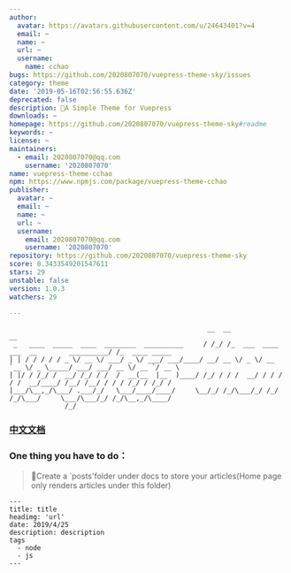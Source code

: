 ```yaml
---
author:
  avatar: https://avatars.githubusercontent.com/u/24643401?v=4
  email: ~
  name: ~
  url: ~
  username:
    name: cchao
bugs: https://github.com/2020807070/vuepress-theme-sky/issues
category: theme
date: '2019-05-16T02:56:55.636Z'
deprecated: false
description: 🚀A Simple Theme for Vuepress
downloads: ~
homepage: https://github.com/2020807070/vuepress-theme-sky#readme
keywords: ~
license: ~
maintainers:
  - email: 2020807070@qq.com
    username: '2020807070'
name: vuepress-theme-cchao
npm: https://www.npmjs.com/package/vuepress-theme-cchao
publisher:
  avatar: ~
  email: ~
  name: ~
  url: ~
  username:
    email: 2020807070@qq.com
    username: '2020807070'
repository: https://github.com/2020807070/vuepress-theme-sky
score: 0.3433549201547611
stars: 29
unstable: false
version: 1.0.3
watchers: 29

---
```


```
                                                  __  __                                       __
 _   ____  _____  ____  ________  __________     / /_/ /_  ___  ____ ___  __        __________/ /_  ____ _____
| | / / / / / _ \/ __ \/ ___/ _ \/ ___/ ___/____/ __/ __ \/ _ \/ __ `__ \/ _ \_____/ ___/ ___/ __ \/ __ `/ __ \
| |/ / /_/ /  __/ /_/ / /  /  __(__  |__  )____/ /_/ / / /  __/ / / / / /  __/____/ /__/ /__/ / / / /_/ / /_/ /
|___/\__,_/\___/ .___/_/   \___/____/____/     \__/_/ /_/\___/_/ /_/ /_/\___/     \___/\___/_/ /_/\__,_/\____/
              /_/
 ```
### [中文文档](./README-zh.md)

### One thing you have to do：
> 📁Create a `posts'folder under docs to store your articles(Home page only renders articles under this folder)

```
---
title: title
headimg: 'url'
date: 2019/4/25
description: description
tags
  - node
  - js
---
```
